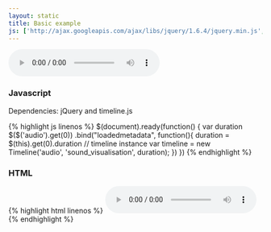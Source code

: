 ```yaml
---
layout: static
title: Basic example
js: ['http://ajax.googleapis.com/ajax/libs/jquery/1.6.4/jquery.min.js', 'static/js/timeline.js', 'static/js/simple-example.js']
---
```


<audio id="audio" src="http://upload.wikimedia.org/wikipedia/commons/b/bb/Vampire_3component.ogg" controls></audio>
<div id="sound_visualisation"></div>


<h3>Javascript</h3>

<p>Dependencies: jQuery and timeline.js</p>
<div class="code">
{% highlight js linenos %}
$(document).ready(function() {
	var duration
	$($('audio').get(0))
	.bind("loadedmetadata", function(){
		duration = $(this).get(0).duration
		// timeline instance
		var timeline = new Timeline('audio', 'sound_visualisation', duration);
	})
})
{% endhighlight %}
</div>

<h3>HTML</h3>

<div class="code">
{% highlight html linenos %}
<audio id="audio" src="http://upload.wikimedia.org/wikipedia/commons/b/bb/Vampire_3component.ogg" controls></audio>
<div id="sound_visualisation"></div>
{% endhighlight %}
</div>